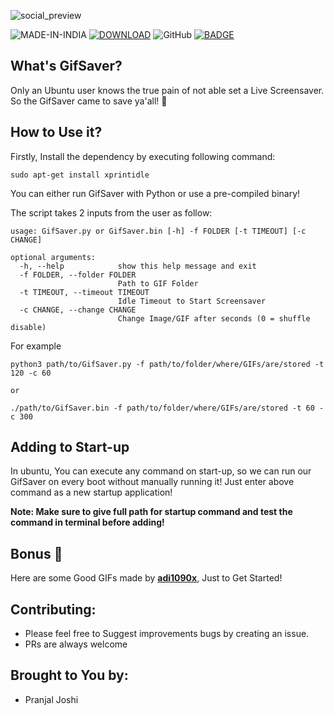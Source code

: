 ![social_preview](https://user-images.githubusercontent.com/6128978/130181938-e9df8403-a3e2-455a-86f1-58261b148c01.jpg)

![MADE-IN-INDIA](https://img.shields.io/badge/MADE%20WITH%20%E2%9D%A4%20IN-INDIA-orange?style=for-the-badge) [![DOWNLOAD](https://img.shields.io/badge/CLICK%20HERE%20TO-DOWNLOAD-blue?style=for-the-badge)](https://github.com/pranjal-joshi/GifSaver/releases/latest) ![GitHub](https://img.shields.io/github/license/pranjal-joshi/GifSaver?style=for-the-badge) [![BADGE](https://img.shields.io/badge/OPEN-SOURCE-red?style=for-the-badge)](https://github.com/pranjal-joshi/GifSaver/blob/main/GifSaver.py)

## What's GifSaver?

Only an Ubuntu user knows the true pain of not able set a Live Screensaver. So the GifSaver came to save ya'all! 🎊

## How to Use it?

Firstly, Install the dependency by executing following command:

`sudo apt-get install xprintidle`

You can either run GifSaver with Python or use a pre-compiled binary!

The script takes 2 inputs from the user as follow:
```
usage: GifSaver.py or GifSaver.bin [-h] -f FOLDER [-t TIMEOUT] [-c CHANGE]

optional arguments:
  -h, --help            show this help message and exit
  -f FOLDER, --folder FOLDER
                        Path to GIF Folder
  -t TIMEOUT, --timeout TIMEOUT
                        Idle Timeout to Start Screensaver
  -c CHANGE, --change CHANGE
                        Change Image/GIF after seconds (0 = shuffle disable)

```
For example
```
python3 path/to/GifSaver.py -f path/to/folder/where/GIFs/are/stored -t 120 -c 60

or

./path/to/GifSaver.bin -f path/to/folder/where/GIFs/are/stored -t 60 -c 300
```

## Adding to Start-up

In ubuntu, You can execute any command on start-up, so we can run our GifSaver on every boot without manually running it!
Just enter above command as a new startup application!

**Note: Make sure to give full path for startup command and test the command in terminal before adding!**

## Bonus :tada:

Here are some Good GIFs made by **[adi1090x](https://github.com/adi1090x/plymouth-themes)**, Just to Get Started!

## Contributing:
* Please feel free to Suggest improvements bugs by creating an issue.
* PRs are always welcome

## Brought to You by:
* Pranjal Joshi